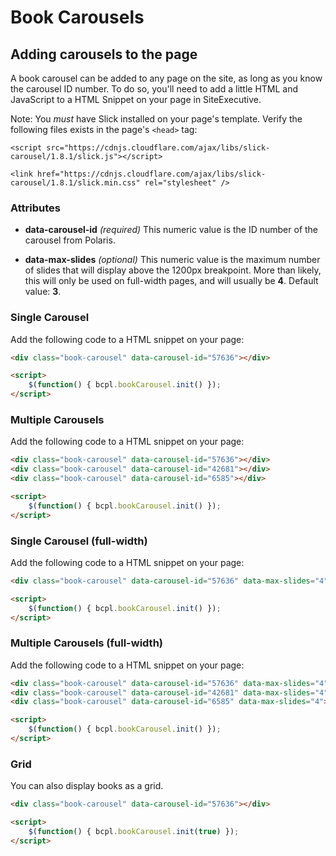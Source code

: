 # Book Carousels

## Adding carousels to the page

A book carousel can be added to any page on the site, as long as you know the carousel ID number. To do so, you'll need to add a little HTML and JavaScript to a HTML Snippet on your page in SiteExecutive. 

Note: You *must* have Slick installed on your page's template. Verify the following files exists in the page's `<head>` tag:

```
<script src="https://cdnjs.cloudflare.com/ajax/libs/slick-carousel/1.8.1/slick.js"></script>

<link href="https://cdnjs.cloudflare.com/ajax/libs/slick-carousel/1.8.1/slick.min.css" rel="stylesheet" />
```

### Attributes

- **data-carousel-id** _(required)_ This numeric value is the ID number of the carousel from Polaris.

- **data-max-slides** _(optional)_ This numeric value is the maximum number of slides that will display above the 1200px breakpoint. More than likely, this will only be used on full-width pages, and will usually be **4**. Default value: **3**.

### Single Carousel

Add the following code to a HTML snippet on your page:

```HTML
<div class="book-carousel" data-carousel-id="57636"></div>

<script>
	$(function() { bcpl.bookCarousel.init() });
</script>
```

### Multiple Carousels

Add the following code to a HTML snippet on your page:

```HTML
<div class="book-carousel" data-carousel-id="57636"></div>
<div class="book-carousel" data-carousel-id="42681"></div>
<div class="book-carousel" data-carousel-id="6585"></div>

<script>
	$(function() { bcpl.bookCarousel.init() });
</script>
```

### Single Carousel (full-width)

Add the following code to a HTML snippet on your page:

```HTML
<div class="book-carousel" data-carousel-id="57636" data-max-slides="4"></div>

<script>
	$(function() { bcpl.bookCarousel.init() });
</script>
```

### Multiple Carousels (full-width)

Add the following code to a HTML snippet on your page:

```HTML
<div class="book-carousel" data-carousel-id="57636" data-max-slides="4"></div>
<div class="book-carousel" data-carousel-id="42681" data-max-slides="4"></div>
<div class="book-carousel" data-carousel-id="6585" data-max-slides="4"></div>

<script>
	$(function() { bcpl.bookCarousel.init() });
</script>
```

### Grid 

You can also display books as a grid.

```HTML
<div class="book-carousel" data-carousel-id="57636"></div>

<script>
	$(function() { bcpl.bookCarousel.init(true) });
</script>
```